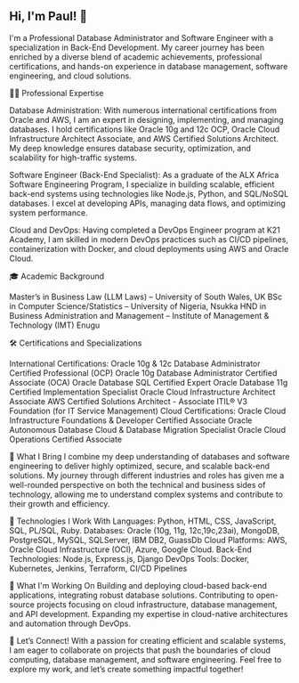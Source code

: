 ## Hi, I'm Paul! 👋
I'm a Professional Database Administrator and Software Engineer with a specialization in Back-End Development. My career journey has been enriched by a diverse blend of academic achievements, professional certifications, and hands-on experience in database management, software engineering, and cloud solutions.

👨‍💻 Professional Expertise

Database Administration: With numerous international certifications from Oracle and AWS, I am an expert in designing, implementing, and managing databases. I hold certifications like Oracle 10g and 12c OCP, Oracle Cloud Infrastructure Architect Associate, and AWS Certified Solutions Architect. My deep knowledge ensures database security, optimization, and scalability for high-traffic systems.

Software Engineer (Back-End Specialist): As a graduate of the ALX Africa Software Engineering Program, I specialize in building scalable, efficient back-end systems using technologies like Node.js, Python, and SQL/NoSQL databases. I excel at developing APIs, managing data flows, and optimizing system performance.

Cloud and DevOps: Having completed a DevOps Engineer program at K21 Academy, I am skilled in modern DevOps practices such as CI/CD pipelines, containerization with Docker, and cloud deployments using AWS and Oracle Cloud.

🎓 Academic Background

Master’s in Business Law (LLM Laws) – University of South Wales, UK
BSc in Computer Science/Statistics – University of Nigeria, Nsukka
HND in Business Administration and Management – Institute of Management & Technology (IMT) Enugu

🛠 Certifications and Specializations

International Certifications:
Oracle 10g & 12c Database Administrator Certified Professional (OCP)
Oracle 10g Database Administrator Certified Associate (OCA)
Oracle Database SQL Certified Expert
Oracle Database 11g Certified Implementation Specialist
Oracle Cloud Infrastructure Architect Associate
AWS Certified Solutions Architect - Associate
ITIL® V3 Foundation (for IT Service Management)
Cloud Certifications:
Oracle Cloud Infrastructure Foundations & Developer Certified Associate
Oracle Autonomous Database Cloud & Database Migration Specialist
Oracle Cloud Operations Certified Associate

💼 What I Bring
I combine my deep understanding of databases and software engineering to deliver highly optimized, secure, and scalable back-end solutions. My journey through different industries and roles has given me a well-rounded perspective on both the technical and business sides of technology, allowing me to understand complex systems and contribute to their growth and efficiency.

🔧 Technologies I Work With
Languages: Python, HTML, CSS, JavaScript, SQL, PL/SQL, Ruby.
Databases: Oracle (10g, 11g, 12c,19c,23ai), MongoDB, PostgreSQL, MySQL, SQLServer, IBM DB2, GuassDb
Cloud Platforms: AWS, Oracle Cloud Infrastructure (OCI), Azure, Google Cloud.
Back-End Technologies: Node.js, Express.js, Django
DevOps Tools: Docker, Kubernetes, Jenkins, Terraform, CI/CD Pipelines

🌱 What I'm Working On
Building and deploying cloud-based back-end applications, integrating robust database solutions.
Contributing to open-source projects focusing on cloud infrastructure, database management, and API development.
Expanding my expertise in cloud-native architectures and automation through DevOps.

💬 Let’s Connect!
With a passion for creating efficient and scalable systems, I am eager to collaborate on projects that push the boundaries of cloud computing, database management, and software engineering. Feel free to explore my work, and let’s create something impactful together!


<!--
**paulchukwujekwu/paulchukwujekwu** is a ✨ _special_ ✨ repository because its `README.md` (this file) appears on your GitHub profile.

Here are some ideas to get you started:

- 🔭 I’m currently working on ...
- 🌱 I’m currently learning ...
- 👯 I’m looking to collaborate on ...
- 🤔 I’m looking for help with ...
- 💬 Ask me about ...
- 📫 How to reach me: ...
- 😄 Pronouns: ...
- ⚡ Fun fact: ...
-->
